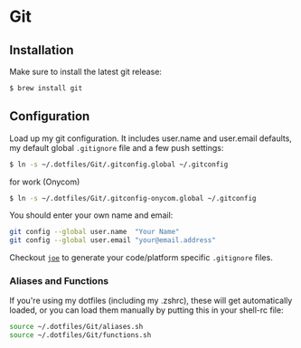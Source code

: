 
Git
===

## Installation

Make sure to install the latest git release:

```bash
$ brew install git
```

## Configuration

Load up my git configuration. It includes user.name and user.email defaults, my default global
`.gitignore` file and a few push settings:

```bash
$ ln -s ~/.dotfiles/Git/.gitconfig.global ~/.gitconfig
```
for work (Onycom)
```bash
$ ln -s ~/.dotfiles/Git/.gitconfig-onycom.global ~/.gitconfig
```

You should enter your own name and email:

```bash
git config --global user.name  "Your Name"
git config --global user.email "your@email.address"
```

Checkout [`joe`](https://github.com/karan/joe) to generate your code/platform specific `.gitignore` files.


### Aliases and Functions

If you're using my dotfiles (including my .zshrc), these will get automatically loaded, or you can load them manually by putting this in your shell-rc file:


```bash
source ~/.dotfiles/Git/aliases.sh
source ~/.dotfiles/Git/functions.sh
```

